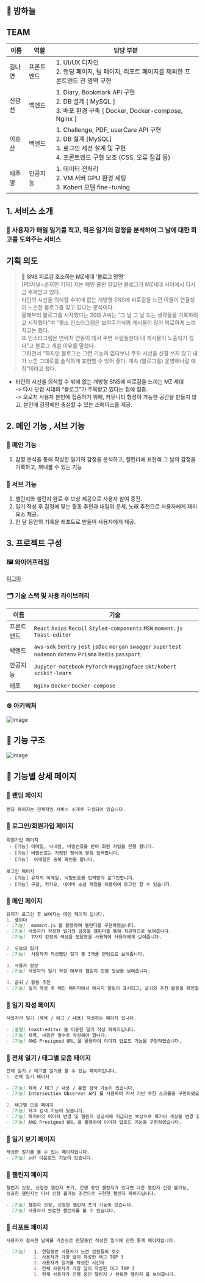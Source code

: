 ## 🌙 밤하늘 

##   TEAM
| 이름 | 역할 | 담당 부분 |
| ---- | ---- | ---- | 
|  김나연    |  프론트엔드    |  1. UI/UX 디자인 <br /> 2. 랜딩 페이지, 팀 페이지, 리포트 페이지를 제외한 프론트엔드 전 영역 구현 |
|  신광천    |  백엔드    |  1. Diary, Bookmark API 구현 <br /> 2. DB 설계 [ MySQL ] <br /> 3. 배포 환경 구축 [ Docker, Docker-compose, Nginx ] |
|  이호산    |  백엔드    | 1. Challenge, PDF, userCare API 구현 <br /> 2. DB 설계 [MySQL] <br /> 3. 로그인 세션 설계 및 구현 <br /> 4. 프론트엔드 구현 보조 (CSS, 오류 점검 등)  |
|  배주영    |  인공지능    |  1. 데이터 전처리 <br /> 2. VM 서버 GPU 환경 세팅 <br /> 3. Kobert 모델 fine-tuning |




## **1. 서비스 소개**

### 📖 사용자가 매일 일기를 적고, 적은 일기의 감정을 분석하여 그 날에 대한 회고를 도와주는 서비스 

## 기획 의도 
> 📄 **SNS 피로감 호소하는 MZ세대 '블로그 망명'**   
[PD저널=손지인 기자] 지는 해인 줄만 알았던 블로그가 MZ세대 사이에서 다시금 주목받고 있다.   
타인의 시선을 의식할 수밖에 없는 개방형 SNS에 피로감을 느낀 이들이 연결성이 느슨한 블로그를 찾고 있다는 분석이다.   
올해부터 블로그를 시작했다는 20대 A씨는 “그 날 그 날 드는 생각들을 기록하려고 시작했다"며 "평소 인스타그램은 보여주기식의 게시물이 많아 피로하게 느껴지고는 했다.   
또 인스타그램은 연락처 연동이 돼서 주변 사람들한테 내 게시물이 노출되기 쉽다”고 블로그 개설 이유를 말했다.   
그러면서 “하지만 블로그는 그런 기능이 없다보니 주위 시선을 신경 쓰지 않고 내가 느낀 그대로를 솔직하게 표현할 수 있어 좋다. 계속 (블로그를) 운영해나갈 예정”이라고 했다.


- 타인의 시선을 의식할 수 밖에 없는 개방형 SNS에 피로감을 느끼는 MZ 세대   
-> 다시 닷컴 시대의 “블로그”가 주목받고 있다는 점에 집중.   
-> 오로지 사용자 본인에 집중하기 위해, 커뮤니티 형성이 가능한 공간을 만들지 않고, 본인에 감정에만 충실할 수 있는 스페이스를 제공.  


## 2. 메인 기능 , 서브 기능 

### 🎯 메인 기능
  1. 감정 분석을 통해 작성한 일기의 감정을 분석하고, 캘린더에 표현해 그 날의 감정을 기록하고, 꺼내볼 수 있는 기능

### 🎯 서브 기능
  1. 챌린지와 챌린지 완료 후 보상 제공으로 사용자 참여 증진.  
  2. 일기 작성 후 감정에 맞는 활동 추천과 내일의 운세, 노래 추천으로 사용자에게 재미 요소 제공.
  3. 한 달 동안의 기록을 레포트로 만들어 사용자에게 제공.


## 3. 프로젝트 구성

### 🖼 와이어프레임 
[피그마](https://www.figma.com/file/aOjLshhrTwLyvEALLMyXVn/12%ED%8C%80?node-id=0%3A1)

### 🗂 기술 스택 및 사용 라이브러리

| 이름 | 기술 |
| ---- | ---- |
|  프론트엔드    |  `React` `Axios` `Recoil` `Styled-components` `MSW` `moment.js` `Toast-editor`    |
|  백엔드    |   `aws-sdk` `Sentry` `jest` `jsDoc` `morgan` `swagger` `supertest` `nodemon` `dotenv` `Prisma` `Redis` `passport` |
|  인공지능    | `Jupyter-notebook` `PyTorch` `Huggingface` `skt/kobert` `scikit-learn`  |
|  배포    |   `Nginx` `Docker` `Docker-compose`   |

### ⚙️ 아키텍처
![image](https://user-images.githubusercontent.com/89979344/179338664-348564c0-676e-4df1-81ec-711c5c6cc9a2.png)

## 📍 기능 구조
![image](https://user-images.githubusercontent.com/89979344/180356283-235c4243-7174-456c-a898-986647f1e116.png)

## 📖 기능별 상세 페이지
### 📃 랜딩 페이지

    랜딩 페이지는 전체적인 서비스 소개로 구성되어 있습니다.

### 📃 로그인/회원가입 페이지
    회원가입 페이지
     - [기능] 이메일, 닉네임, 비밀번호를 받아 회원 가입을 진행 합니다.
     - [기능] 비밀번호는 지정된 형식에 맞춰 입력합니다.
     - [기능]  이메일은 중복 확인을 합니다.

    로그인 페이지
     - [기능] 유저의 이메일, 비밀번호를 입력받아 로그인합니다.
     - [기능] 구글, 카카오, 네이버 소셜 계정을 이용하여 로그인 할 수 있습니다.

### 📃 메인 페이지 
```md
유저가 로그인 후 보여지는 메인 페이지 입니다.
1. 캘린더
- [기능]  moment.js 를 활용하여 캘린더를 구현하였습니다.
- [기능] 사용자가 작성한 일기의 감정을 캘린더를 통해 직관적으로 보여줍니다.
- [기능]  7가지 감정의 색상을 모달창을 사용하여 사용자에게 보여줍니다.
    
2. 오늘의 일기
- [기능]  사용자가 작성했던 일기 중 3개를 랜덤으로 보여줍니다.
    
3. 사용자 정보
- [기능] 사용자의 일기 작성 여부와 챌린지 진행 정보를 보여줍니다.
    
4. 글귀 / 활동 추천
- [기능] 일기 작성 후 메인 페이지에서 메시지 알림이 표시되고, 글귀와 추천 활동을 확인할 수 있습니다.
```

### 📃 일기 작성 페이지
```md
사용자가 일기 (제목 / 태그 / 내용) 작성하는 페이지 입니다.
    
- [설명] toast-editor 을 이용한 일기 작성 페이지입니다.
- [기능] 제목, 내용은 필수로 작성해야 합니다.
- [기능] AWS Presigned URL 을 활용하여 이미지 업로드 기능을 구현하였습니다.
```
### 📃 전체 일기 / 태그별 모음 페이지
```md
전체 일기 / 태그별 일기를 볼 수 있는 페이지입니다.
1. 전체 일기 페이지 
    
- [기능] 제목 / 태그 / 내용 / 통합 검색 기능이 있습니다.
- [기능] Intersection Observer API 를 사용하여 커서 기반 무한 스크롤을 구현하였습니다.
    
2. 태그별 모음 페이지
- [기능] 태그 검색 기능이 있습니다.    
- [기능] 북커버의 이미지 변경 및 챌린지 성공시에 지급되는 보상으로 북커버 색상을 변경 할 수 있습니다.
- [기능] AWS Presigned URL 을 활용하여 이미지 업로드 기능을 구현하였습니다.

```
### 📃 일기 보기 페이지
```md
작성한 일기를 볼 수 있는 페이지입니다.
- [기능] pdf 다운로드 기능이 있습니다. 
```

### 📃 챌린지 페이지
```md
챌린지 신청, 신청한 챌린지 포기, 진행 중인 챌린지가 있다면 다른 챌린지 신청 불가능,
성공한 챌린지는 다시 신청 불가능 조건으로 구현한 챌린지 페이지입니다.
    
- [기능] 챌린지 신청, 신청한 챌린지 포기 기능이 있습니다.
- [기능] 사용자가 완료한 챌린지를 볼 수 있습니다.
```

### 📃 리포트 페이지
```md
사용자가 접속한 날짜를 기준으로 한달동안 작성한 일기에 관한 통계 페이지입니다.

- [기능]   1. 한달동안 사용자가 느낀 감정들의 갯수 
          2. 사용자가 가장 많이 작성한 태그 TOP 3
          3. 사용자가 일기를 작성한 시간대
          4. 전체 사용자가 가장 많이 작성한 태그 TOP 3
          5. 현재 사용자가 진행 중인 챌린지 / 완료한 챌린지 를 보여줍니다.

```



